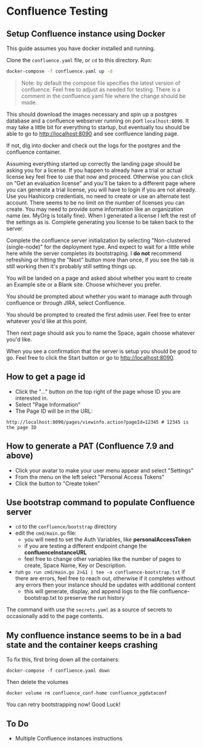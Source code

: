 # Confluence Testing

## Setup Confluence instance using Docker
This guide assumes you have docker installed and running.

Clone the `confluence.yaml` file, or `cd` to this directory. Run:

```bash
docker-compose -f confluence.yaml up -d
```
> Note: by default the compose file specifies the latest version of confluence. Feel free to adjust as needed for testing. There is a comment in the confluence.yaml file where the change should be made.

This should download the images necessary and spin up a postgres database and a confluence webserver running on port `localhost:8090`. It may take a little bit for everything to startup, but eventually tou should be able to go to [http://localhost:8090](http://localhost:8090) and see confluence landing page.

If not, dig into docker and check out the logs for the postgres and the confluence container.

Assuming everything started up correctly the landing page should be asking you for a license. If you happen to already have a trial or actual license key feel free to use that now and proceed. Otherwise you can click on “Get an evaluation license” and you'll be taken to a different page where you can generate a trial license, you will have to login if you are not already. Use you Hashicorp credentials, no need to create or use an alternate test account. There seems to be no limit on the number of licenses you can create. You may need to provide some information like an organization name (ex. MyOrg is totally fine). When I generated a license I left the rest of the settings as is. Complete generating you license to be taken back to the server. 

Complete the confluence server initialization by selecting "Non-clustered (single-node)" for the deployment type. And expect to wait for a little while here while the server completes its bootstraping. I **do not** recommend refreshing or hitting the "Next" button more than once, if you see the tab is still working then it's probably still setting things up.

You will be landed on a page and asked about whether you want to create an Example site or a Blank site. Choose whichever you prefer. 

You should be prompted about whether you want to manage auth through confluence or through JIRA, select Confluence.

You should be prompted to created the first admin user. Feel free to enter whatever you'd like at this point.

Then next page should ask you to name the Space, again choose whatever you'd like.

When you see a confirmation that the server is setup you should be good to go. Feel free to click the Start button or go to [http://localhost:8090](http://localhost:8090).

## How to get a page id
* Click the "..." button on the top right of the page whose ID you are interested in.
* Select "Page Information"
* The Page ID will be in the URL:
```
http://localhost:8090/pages/viewinfo.action?pageId=12345 # 12345 is the page ID
```

## How to generate a PAT (Confluence 7.9 and above)
* Click your avatar to make your user menu appear and select "Settings"
* From the menu on the left select "Personal Access Tokens"
* Click the button to "Create token"

## Use bootstrap command to populate Confluence server
* `cd` to the `confluence/bootstrap` directory
* edit the `cmd/main.go` file:
  * you will need to set the Auth Variables, like **personalAccessToken**
  * if you are testing a different endpoint change the **confluenceInstanceURL**
  * feel free to change other variables like the number of pages to create, Space Name, Key or Description.
* run `go run cmd/main.go 2>&1 | tee -a confluence-bootstrap.txt` if there are errors, feel free to reach out, otherwise if it completes without any errors then your instance should be updates with additional content
  * this will generate, display, and append logs to the file confluence-bootstrap.txt to preserve the run history

The command with use the `secrets.yaml` as a source of secrets to occasionally add to the page contents.

## My confluence instance seems to be in a bad state and the container keeps crashing
To fix this, first bring down all the containers:
```
docker-compose -f confluence.yaml down
```
Then delete the volumes
```
docker volume rm confluence_conf-home confluence_pgdataconf
```
You can retry bootstrapping now! Good Luck!

## To Do
* Multiple Confluence instances instructions


